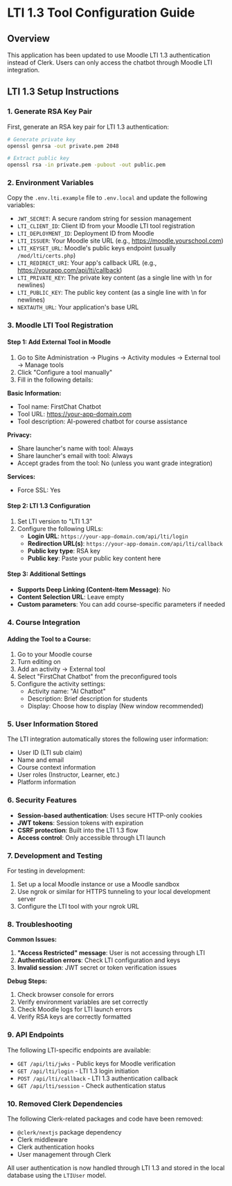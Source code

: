 # LTI 1.3 Tool Configuration Guide

## Overview
This application has been updated to use Moodle LTI 1.3 authentication instead of Clerk. Users can only access the chatbot through Moodle LTI integration.

## LTI 1.3 Setup Instructions

### 1. Generate RSA Key Pair
First, generate an RSA key pair for LTI 1.3 authentication:

```bash
# Generate private key
openssl genrsa -out private.pem 2048

# Extract public key
openssl rsa -in private.pem -pubout -out public.pem
```

### 2. Environment Variables
Copy the `.env.lti.example` file to `.env.local` and update the following variables:

- `JWT_SECRET`: A secure random string for session management
- `LTI_CLIENT_ID`: Client ID from your Moodle LTI tool registration
- `LTI_DEPLOYMENT_ID`: Deployment ID from Moodle
- `LTI_ISSUER`: Your Moodle site URL (e.g., https://moodle.yourschool.com)
- `LTI_KEYSET_URL`: Moodle's public keys endpoint (usually `/mod/lti/certs.php`)
- `LTI_REDIRECT_URI`: Your app's callback URL (e.g., https://yourapp.com/api/lti/callback)
- `LTI_PRIVATE_KEY`: The private key content (as a single line with \\n for newlines)
- `LTI_PUBLIC_KEY`: The public key content (as a single line with \\n for newlines)
- `NEXTAUTH_URL`: Your application's base URL

### 3. Moodle LTI Tool Registration

#### Step 1: Add External Tool in Moodle
1. Go to Site Administration → Plugins → Activity modules → External tool → Manage tools
2. Click "Configure a tool manually"
3. Fill in the following details:

**Basic Information:**
- Tool name: FirstChat Chatbot
- Tool URL: https://your-app-domain.com
- Tool description: AI-powered chatbot for course assistance

**Privacy:**
- Share launcher's name with tool: Always
- Share launcher's email with tool: Always
- Accept grades from the tool: No (unless you want grade integration)

**Services:**
- Force SSL: Yes

#### Step 2: LTI 1.3 Configuration
1. Set LTI version to "LTI 1.3"
2. Configure the following URLs:
   - **Login URL**: `https://your-app-domain.com/api/lti/login`
   - **Redirection URL(s)**: `https://your-app-domain.com/api/lti/callback`
   - **Public key type**: RSA key
   - **Public key**: Paste your public key content here

#### Step 3: Additional Settings
- **Supports Deep Linking (Content-Item Message)**: No
- **Content Selection URL**: Leave empty
- **Custom parameters**: You can add course-specific parameters if needed

### 4. Course Integration

#### Adding the Tool to a Course:
1. Go to your Moodle course
2. Turn editing on
3. Add an activity → External tool
4. Select "FirstChat Chatbot" from the preconfigured tools
5. Configure the activity settings:
   - Activity name: "AI Chatbot"
   - Description: Brief description for students
   - Display: Choose how to display (New window recommended)

### 5. User Information Stored

The LTI integration automatically stores the following user information:
- User ID (LTI sub claim)
- Name and email
- Course context information
- User roles (Instructor, Learner, etc.)
- Platform information

### 6. Security Features

- **Session-based authentication**: Uses secure HTTP-only cookies
- **JWT tokens**: Session tokens with expiration
- **CSRF protection**: Built into the LTI 1.3 flow
- **Access control**: Only accessible through LTI launch

### 7. Development and Testing

For testing in development:
1. Set up a local Moodle instance or use a Moodle sandbox
2. Use ngrok or similar for HTTPS tunneling to your local development server
3. Configure the LTI tool with your ngrok URL

### 8. Troubleshooting

**Common Issues:**
1. **"Access Restricted" message**: User is not accessing through LTI
2. **Authentication errors**: Check LTI configuration and keys
3. **Invalid session**: JWT secret or token verification issues

**Debug Steps:**
1. Check browser console for errors
2. Verify environment variables are set correctly
3. Check Moodle logs for LTI launch errors
4. Verify RSA keys are correctly formatted

### 9. API Endpoints

The following LTI-specific endpoints are available:
- `GET /api/lti/jwks` - Public keys for Moodle verification
- `GET /api/lti/login` - LTI 1.3 login initiation
- `POST /api/lti/callback` - LTI 1.3 authentication callback
- `GET /api/lti/session` - Check authentication status

### 10. Removed Clerk Dependencies

The following Clerk-related packages and code have been removed:
- `@clerk/nextjs` package dependency
- Clerk middleware
- Clerk authentication hooks
- User management through Clerk

All user authentication is now handled through LTI 1.3 and stored in the local database using the `LTIUser` model.
